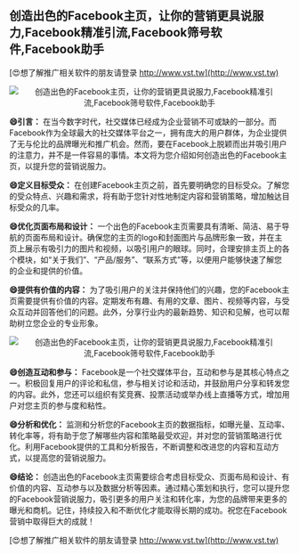## **创造出色的Facebook主页，让你的营销更具说服力,Facebook精准引流,Facebook筛号软件,Facebook助手**

[😍想了解推广相关软件的朋友请登录 http://www.vst.tw](http://www.vst.tw)

 <center><img src="https://vst.tw/MP4/tuiguang/png/4.png" alt="创造出色的Facebook主页，让你的营销更具说服力,Facebook精准引流,Facebook筛号软件,Facebook助手"></center>

**😄引言：**
在当今数字时代，社交媒体已经成为企业营销不可或缺的一部分。而Facebook作为全球最大的社交媒体平台之一，拥有庞大的用户群体，为企业提供了无与伦比的品牌曝光和推广机会。然而，要在Facebook上脱颖而出并吸引用户的注意力，并不是一件容易的事情。本文将为您介绍如何创造出色的Facebook主页，以提升您的营销说服力。

**😄定义目标受众：**
在创建Facebook主页之前，首先要明确您的目标受众。了解您的受众特点、兴趣和需求，将有助于您针对性地制定内容和营销策略，增加触达目标受众的几率。

**😄优化页面布局和设计：**
一个出色的Facebook主页需要具有清晰、简洁、易于导航的页面布局和设计。确保您的主页的logo和封面图片与品牌形象一致，并在主页上展示有吸引力的图片和视频，以吸引用户的眼球。同时，合理安排主页上的各个模块，如“关于我们”、“产品/服务”、“联系方式”等，以便用户能够快速了解您的企业和提供的价值。

**😄提供有价值的内容：**
为了吸引用户的关注并保持他们的兴趣，您的Facebook主页需要提供有价值的内容。定期发布有趣、有用的文章、图片、视频等内容，与受众互动并回答他们的问题。此外，分享行业内的最新趋势、知识和见解，也可以帮助树立您企业的专业形象。

 <center><img src="https://vst.tw/MP4/tuiguang/png/7.png" alt="创造出色的Facebook主页，让你的营销更具说服力,Facebook精准引流,Facebook筛号软件,Facebook助手"></center>

**😄创造互动和参与：**
Facebook是一个社交媒体平台，互动和参与是其核心特点之一。积极回复用户的评论和私信，参与相关讨论和活动，并鼓励用户分享和转发您的内容。此外，您还可以组织有奖竞赛、投票活动或举办线上直播等方式，增加用户对您主页的参与度和粘性。

**😄分析和优化：**
监测和分析您的Facebook主页的数据指标，如曝光量、互动率、转化率等，将有助于您了解哪些内容和策略最受欢迎，并对您的营销策略进行优化。利用Facebook提供的工具和分析报告，不断调整和改进您的内容和互动方式，以提高您的营销说服力。

**😄结论：**
创造出色的Facebook主页需要综合考虑目标受众、页面布局和设计、有价值的内容、互动参与以及数据分析等因素。通过精心策划和执行，您可以提升您的Facebook营销说服力，吸引更多的用户关注和转化率，为您的品牌带来更多的曝光和商机。记住，持续投入和不断优化才能取得长期的成功。祝您在Facebook营销中取得巨大的成就！

[😍想了解推广相关软件的朋友请登录 http://www.vst.tw](http://www.vst.tw)



